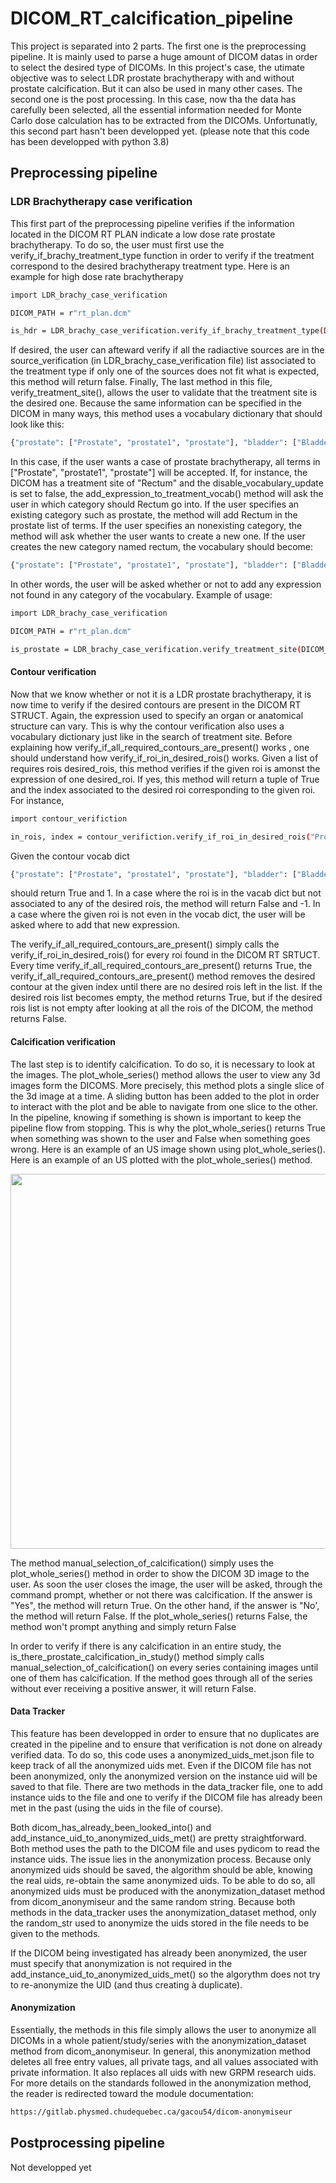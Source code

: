 DICOM_RT_calcification_pipeline
=============
This project is separated into 2 parts. The first one is the preprocessing pipeline. It is mainly
used to parse a huge amount of DICOM datas in order to select the desired type of DICOMs. In this project's
case, the utimate objective was to select LDR prostate brachytherapy with and without prostate calcification.
But it can also be used in many other cases. The second one is the post processing. In this case, now tha the data
has carefully been selected, all the essential information needed for Monte Carlo dose calculation has to be
extracted from the DICOMs. Unfortunatly, this second part hasn't been developped yet. (please note that
this code has been developped with python 3.8)

## Preprocessing pipeline

### LDR Brachytherapy case verification

This first part of the preprocessing pipeline verifies if the information located in the DICOM RT PLAN
indicate a low dose rate prostate brachytherapy. To do so, the user must first use the verify_if_brachy_treatment_type
function in order to verify if the treatment correspond to the desired brachytherapy treatment type. Here is an example
for high dose rate brachytherapy

```sh
import LDR_brachy_case_verification

DICOM_PATH = r"rt_plan.dcm"

is_hdr = LDR_brachy_case_verification.verify_if_brachy_treatment_type(DICOM_PATH, "HDR")

```
If desired, the user can afteward verify if all the radiactive sources are in the source_verification (in LDR_brachy_case_verification file)
list associated to the treatment type if only one of the sources does not fit what is expected, this method will return false. Finally,
The last method in this file, verify_treatment_site(), allows the user to validate that the treatment site is the desired one.
Because the same information can be specified in the DICOM in many ways, this method uses a vocabulary dictionary that
should look like this:

```sh
{"prostate": ["Prostate", "prostate1", "prostate"], "bladder": ["Bladder", "Vessie", "bladder"]}
```

In this case, if the user wants a case of prostate brachytherapy, all terms in ["Prostate", "prostate1", "prostate"]
will be accepted. If, for instance, the DICOM has a treatment site of "Rectum" and the disable_vocabulary_update is set
to false, the add_expression_to_treatment_vocab() method will ask the user in which category should Rectum go into. If 
the user specifies an existing category such as prostate, the method will add Rectum in the prostate list of terms.
If the user specifies an nonexisting category, the method will ask whether the user wants to create a new one.
If the user creates the new category named rectum, the vocabulary should become:
```sh
{"prostate": ["Prostate", "prostate1", "prostate"], "bladder": ["Bladder", "Vessie", "bladder"], "rectum": ["Rectum"]}
```
In other words, the user will be asked whether or not to add any expression not found in any category of the vocabulary.
Example of usage:
```sh
import LDR_brachy_case_verification

DICOM_PATH = r"rt_plan.dcm"

is_prostate = LDR_brachy_case_verification.verify_treatment_site(DICOM_PATH, "prostate", False)

```

#### Contour verification
Now that we know whether or not it is a LDR prostate brachytherapy, it is now time to verify if
the desired contours are present in the DICOM RT STRUCT. Again, the expression used to specify an
organ or anatomical structure can vary. This is why the contour verification also uses a vocabulary
dictionary just like in the search of treatment site. Before explaining how verify_if_all_required_contours_are_present() works
, one should understand how verify_if_roi_in_desired_rois() works. Given a list of requires rois desired_rois,
this method verifies if the given roi is amonst the expression of one desired_roi. If yes, this method will return a tuple
of True and the index associated to the desired roi corresponding to the given roi. For instance,
```sh
import contour_verifiction

in_rois, index = contour_verifiction.verify_if_roi_in_desired_rois("Prostate", ["rectum", "prostate"], False)

```
Given the contour vocab dict
```sh
{"prostate": ["Prostate", "prostate1", "prostate"], "bladder": ["Bladder", "Vessie", "bladder"], "rectum": ["Rectum"]}
```
should return True and 1. In a case where the roi is in the vacab dict but not associated to any of the desired rois,
the method will return False and -1. In a case where the given roi is not even in the vocab dict, the user will be asked
where to add that new expression.

The verify_if_all_required_contours_are_present() simply calls the verify_if_roi_in_desired_rois() for every roi
found in the DICOM RT SRTUCT. Every time verify_if_all_required_contours_are_present() returns True, the verify_if_all_required_contours_are_present()
method removes the desired contour at the given index until there are no desired rois left in the list. If
the desired rois list becomes empty, the method returns True, but if the desired rois list is not 
empty after looking at all the rois of the DICOM, the method returns False.



#### Calcification verification

The last step is to identify calcification. To do so, it is necessary to look at the images.
The plot_whole_series() method allows the user to view any 3d images form the DICOMS. More 
precisely, this method plots a single slice of the 3d image at a time. A sliding button has been added 
to the plot in order to interact with the plot and be able to navigate from one slice to the other.
In the pipeline, knowing if something is shown is important to keep the pipeline flow from stopping.
This is why the plot_whole_series() returns True when something was shown to the user and False when something
goes wrong. Here is an example of an US image shown using plot_whole_series(). Here is an example of an US
plotted with the plot_whole_series() method.

<p align="center">
<img src="https://gitlab.physmed.chudequebec.ca/sam23/dicom_rt_calcification_pipeline/raw/master/Images/example_US.png" width="600">
 </p>

The method manual_selection_of_calcification() simply uses the plot_whole_series()
method in order to show the DICOM 3D image to the user. As soon the user closes the image,
the user will be asked, through the command prompt, whether or not there was calcification.
If the answer is "Yes", the method will return True. On the other hand, if the answer is "No',
the method will return False. If the plot_whole_series() returns False, the method won't prompt
anything and simply return False

In order to verify if there is any calcification in an entire study, the
is_there_prostate_calcification_in_study() method simply calls manual_selection_of_calcification()
on every series containing images until one of them has calcification. If the method goes through
all of the series without ever receiving a positive answer, it will return False.

#### Data Tracker

This feature has been developped in order to ensure that no duplicates are created in the pipeline and
to ensure that verification is not done on already verified data. To do so, this code uses a 
anonymized_uids_met.json file to keep track of all the anonymized uids met.
Even if the DICOM file has not been anonymized, only the anonymized version on the instance uid
will be saved to that file. There are two methods in the data_tracker file,
one to add instance uids to the file and one to verify if the DICOM file 
has already been met in the past (using the uids in the file of course).

Both dicom_has_already_been_looked_into() and add_instance_uid_to_anonymized_uids_met()
are pretty straightforward. Both method uses the path to the DICOM file
and uses pydicom to read the instance uids. The issue lies in the anonymization
process. Because only anonymized uids should be saved, the algorithm should be able,
knowing the real uids, re-obtain the same anonymized uids. To be able to do so,
all anonymized uids must be produced with the anonymization_dataset method from
dicom_anonymiseur and the same random string. Because both methods in the 
data_tracker uses the anonymization_dataset method, only the random_str used
to anonymize the uids stored in the file needs to be given to the methods.

If the DICOM being investigated has already been anonymized, the user must
specify that anonymization is not required in the add_instance_uid_to_anonymized_uids_met()
so the algorythm does not try to re-anonymize the UID (and thus creating à duplicate).



#### Anonymization

Essentially, the methods in this file simply allows the user to anonymize all
DICOMs in a whole patient/study/series with the anonymization_dataset method from
dicom_anonymiseur. In general, this anonymization method deletes all free entry values,
all private tags, and all values associated with private information. It also replaces
all uids with new GRPM research uids. For more details on the standards followed in the 
anonymization method, the reader is redirected toward the module documentation:

```sh
https://gitlab.physmed.chudequebec.ca/gacou54/dicom-anonymiseur
```



## Postprocessing pipeline

Not developped yet